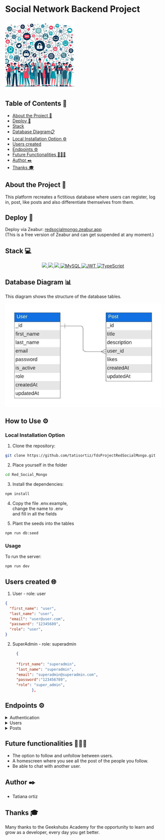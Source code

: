 # Social Network Backend Project 

<img src="./img/redsocial.jpg">

##  Table of Contents 📝 

- [About the Project 📁](#about-the-project-📁)
- [Deploy 🚀](#deploy-🚀)
- [Stack](#stack-💻)
- [Database Diagram📋](#database-diagram-📋)
- [Local Installation Option ⚙️](#local-installation-option-⚙️)
- [Users created](#users-created🌐) 
- [Endpoints ⚙️](#endpoints-⚙️)
- [Future Functionalities 👨🏻‍💻](#future-functionalities-👨🏻‍💻)
- [Author ✒️](#author-✒️)
- [Thanks 🎓](#thanks-🎓)

 
## About the Project 📁

This platform recreates a fictitious database where users can register, log in, post, like posts and also differentiate themselves from them.



## Deploy 💫

Deploy via Zeabur: [redsocialmongo.zeabur.app](https://redsocialmongo.zeabur.app/) <br>
(This is a free version of Zeabur and can get suspended at any moment.)

## Stack 💻

<div align="center">
<a href="https://www.expressjs.com/">
    <img src= "https://img.shields.io/badge/express.js-%23404d59.svg?style=for-the-badge&logo=express&logoColor=%2361DAFB"/>
</a>
<a href="https://nodejs.org/es/">
    <img src= "https://img.shields.io/badge/node.js-026E00?style=for-the-badge&logo=node.js&logoColor=white"/>
</a>
<a href="https://developer.mozilla.org/es/docs/Web/JavaScript">
    <img src= "https://img.shields.io/badge/javascipt-EFD81D?style=for-the-badge&logo=javascript&logoColor=black"/>
</a>
<a href="https://www.mongodb.com/">
    <img src="https://img.shields.io/badge/MongoDB-%234ea94b.svg?style=for-the-badge&logo=mongodb&logoColor=white" alt="MySQL" />
</a>
<a href="">
    <img src="https://img.shields.io/badge/JWT-000000?style=for-the-badge&logo=jsonwebtokens&logoColor=white" alt="JWT" />
</a>
<a href="">
    <img src="https://img.shields.io/badge/bcrypt-3178C6?style=for-the-badge&" alt="TypeScript" />
</a>
 </div>

## Database Diagram 📊

This diagram shows the structure of the database tables.

![Database Diagram](./img/diagram-social-media.jpeg)

## How to Use ⚙️

### Local Installation Option

1. Clone the repository:

```sh
git clone https://github.com/tatisortiz/fdsProjectRedSocialMongo.git
```

2. Place yourself in the folder

```sh
cd Red_Social_Mongo
```

3. Install the dependencies:

```sh
npm install
```
4. Copy the file .env.example, </br>
   change the name to .env </br>
   and fill in all the fields

5. Plant the seeds into the tables

```sh
npm run db:seed
```

### Usage

To run the server:

```sh
npm run dev
```
## Users created 🌐
1. User - role: user
```json
{
  "first_name": "user",
  "last_name": "user",
  "email": "user@user.com",
  "password": "12345689",
  "role": "user",
}
```
2.  SuperAdmin - role: superadmin
```json
     {
                
     "first_name": "superadmin",
     "last_name": "superadmin",
     "email": "superadmin@superadmin.com",
     "password":"123456789",
     "role": "super_admin",
            },
```


## Endpoints ⚙️

<details>
<summary>Authentication</summary>

| Method |        URI         |            Action             |             Auth              |                                 Body                                  |
| :----: | :----------------: | :---------------------------: | :---------------------------: | :-------------------------------------------------------------------: |
|  POST  | /api/auth/register |      Register a new user      | <center>N/A (public)</center> | `{ "email": "email@email.com",`<br>`"password": "yourPassword" }` |
|  POST  |  /api/auth/login   | Login a user and return a JWT | <center>N/A (public)</center> | `{ "email": "email@email.com",`<br>`"password": "yourPassword" }` |

</details>

<details>
<summary>Users</summary>

| Method |          URI           |            Action            |             Auth              |                                                              Body                                                              |
| :----: | :--------------------: | :--------------------------: | :---------------------------: | :----------------------------------------------------------------------------------------------------------------------------: |
|  GET   |       /api/users       |        View all users        |     Token (isSuperAdmin)      |                                                      <center>N/A</center>                                                      |
|  GET   |   /api/users/profile   |  View your own user profile  |         Token (user)          |                                                      <center>N/A</center>                                                      |
|  GET   | /api/users/profile/:id | View user profile by user id | <center>N/A (public)</center> |                                                      <center>N/A</center>                                                      |
|  PUT   |   /api/users/profile   |     Update user profile      |         Token (user)          | `{ "first_name": "newFirstName",`<br>`"last_name": "newLastName",`<br>` "email": "newEmail",`<br>`"password": "newPassword" }` |

</details>

<details>
<summary>Posts</summary>

| Method |         URI          |             Action              |          Permissions          |                                 Body                                  |
| :----: | :------------------: | :-----------------------------: | :---------------------------: | :-------------------------------------------------------------------: |
|  POST  |      /api/posts      |           Create post           |         Token (user)          |    `{ "title": "postTitle",`<br>`"description": "postDescription" }`    |
| DELETE | /api/posts/admin/:id |     Delete post by post id      |     Token (isSuperAdmin)      |                         <center>N/A</center>                          |
| DELETE |    /api/posts/:id    | Delete your own post by post id |         Token (user)          |                         <center>N/A</center>                          |
|  PUT   | /api/posts/like/:id  |      Like post by post id       |         Token (user)          |                         <center>N/A</center>                          |
|  PUT   |    /api/posts/:id    | Update your own post by post id |         Token (user)          | `{ "title": "newPostTitle",`<br>`"description": "newPostDescription" }` |
|  GET   |    /api/posts/own    |       View your own posts       |         Token (user)          |                         <center>N/A</center>                          |
|  GET   |     /api/posts/      |         View all posts          | <center>N/A (public)</center> |                         <center>N/A</center>                          |
|  GET   | /api/posts/user/:id  |      View post by user id       | <center>N/A (public)</center> |                         <center>N/A</center>                          |
|  GET   |    /api/posts/:id    |      View post by post id       | <center>N/A (public)</center> |                         <center>N/A</center>                          |

</details>


## Future functionalities 👨🏻‍💻

- The option to follow and unfollow between users.
- A homescreen where you see all the post of the people you follow.
- Be able to chat with another user.

## Author ✒️

- Tatiana ortiz


## Thanks 🎓

Many thanks to the Geekshubs Academy for the opportunity to learn and grow as a developer, every day you get better.